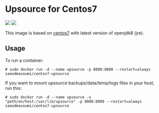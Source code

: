 # Upsource for Centos7

[![](https://badge.imagelayers.io/saeedmasoumi/centos7-upsource:latest.svg)](https://imagelayers.io/?images=saeedmasoumi/centos7-upsource:latest 'Get your own badge on imagelayers.io') [![](https://img.shields.io/badge/upsource-v2.5.5074-blue.svg)](https://www.jetbrains.com/upsource/download/)

This image is based on [centos7](https://hub.docker.com/r/saeedmasoumi/centos7-openjdk8/) with latest version of openjdk8 (jre).

## Usage

To run a container:

```
# sudo docker run -d --name upsource -p 8080:8080 --restart=always saeedmasoumi/centos7-upsource
```

If you want to mount upsource backups/data/temp/logs files in your host, run this: 


```
# sudo docker run -d --name upsource -v "path/on/host:/var/lib/upsource" -p 8080:8080 --restart=always saeedmasoumi/centos7-upsource
```
